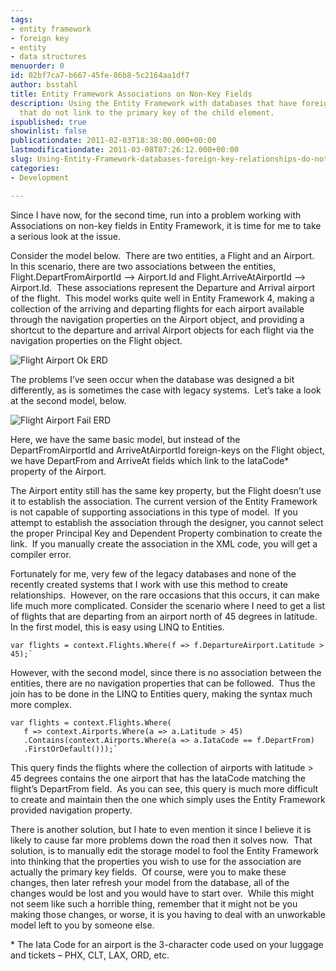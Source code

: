 ```yaml
---
tags:
- entity framework
- foreign key
- entity
- data structures
menuorder: 0
id: 02bf7ca7-b667-45fe-86b8-5c2164aa1df7
author: bsstahl
title: Entity Framework Associations on Non-Key Fields
description: Using the Entity Framework with databases that have foreign-key relationships
  that do not link to the primary key of the child element.
ispublished: true
showinlist: false
publicationdate: 2011-02-03T18:38:00.000+00:00
lastmodificationdate: 2011-03-08T07:26:12.000+00:00
slug: Using-Entity-Framework-databases-foreign-key-relationships-do-not-link-to-primary-key
categories:
- Development

---
```

Since I have now, for the second time, run into a problem working with Associations on non-key fields in Entity Framework, it is time for me to take a serious look at the issue.

Consider the model below.  There are two entities, a Flight and an Airport.  In this scenario, there are two associations between the entities, Flight.DepartFromAirportId –&gt; Airport.Id and Flight.ArriveAtAirportId –&gt; Airport.Id.  These associations represent the Departure and Arrival airport of the flight.  This model works quite well in Entity Framework 4, making a collection of the arriving and departing flights for each airport available through the navigation properties on the Airport object, and providing a shortcut to the departure and arrival Airport objects for each flight via the navigation properties on the Flight object.

![Flight Airport Ok ERD]({PathToRoot}/Images/Flight%20Airport%20Ok%20ERD.png)

The problems I’ve seen occur when the database was designed a bit differently, as is sometimes the case with legacy systems.  Let’s take a look at the second model, below.

![Flight Airport Fail ERD]({PathToRoot}/Images/Flight%20Airport%20Fail%20ERD.png)

Here, we have the same basic model, but instead of the DepartFromAirportId and ArriveAtAirportId foreign-keys on the Flight object, we have DepartFrom and ArriveAt fields which link to the IataCode\* property of the Airport.

The Airport entity still has the same key property, but the Flight doesn’t use it to establish the association. The current version of the Entity Framework is not capable of supporting associations in this type of model.  If you attempt to establish the association through the designer, you cannot select the proper Principal Key and Dependent Property combination to create the link.  If you manually create the association in the XML code, you will get a compiler error.

Fortunately for me, very few of the legacy databases and none of the recently created systems that I work with use this method to create relationships.  However, on the rare occasions that this occurs, it can make life much more complicated. Consider the scenario where I need to get a list of flights that are departing from an airport north of 45 degrees in latitude. In the first model, this is easy using LINQ to Entities.

```
var flights = context.Flights.Where(f => f.DepartureAirport.Latitude > 45);`
```

However, with the second model, since there is no association between the entities, there are no navigation properties that can be followed.  Thus the join has to be done in the LINQ to Entities query, making the syntax much more complex.

```
var flights = context.Flights.Where(
   f => context.Airports.Where(a => a.Latitude > 45) 
   .Contains(context.Airports.Where(a => a.IataCode == f.DepartFrom)
   .FirstOrDefault()));`
```

This query finds the flights where the collection of airports with latitude &gt; 45 degrees contains the one airport that has the IataCode matching the flight’s DepartFrom field.  As you can see, this query is much more difficult to create and maintain then the one which simply uses the Entity Framework provided navigation property.

There is another solution, but I hate to even mention it since I believe it is likely to cause far more problems down the road then it solves now.  That solution, is to manually edit the storage model to fool the Entity Framework into thinking that the properties you wish to use for the association are actually the primary key fields.  Of course, were you to make these changes, then later refresh your model from the database, all of the changes would be lost and you would have to start over.  While this might not seem like such a horrible thing, remember that it might not be you making those changes, or worse, it is you having to deal with an unworkable model left to you by someone else.

\* The Iata Code for an airport is the 3-character code used on your luggage and tickets – PHX, CLT, LAX, ORD, etc.